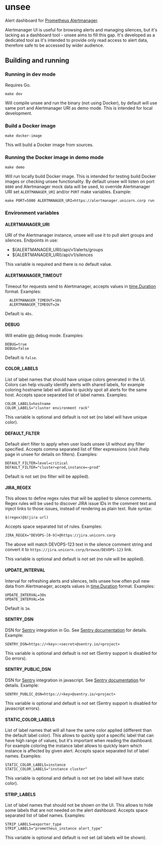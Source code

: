 # unsee

Alert dashboard for [Prometheus Alertmanager](https://prometheus.io/docs/alerting/alertmanager/).

Alertmanager UI is useful for browsing alerts and managing silences, but it's
lacking as a dashboard tool - unsee aims to fill this gap.
It's developed as a dedicated tool as it's intended to provide only read access
to alert data, therefore safe to be accessed by wider audience.

## Building and running

### Running in dev mode

Requires Go.

    make dev

Will compile unsee and run the binary (not using Docker), by default will use
same port and Alertmanager URI as demo mode. This is intended for local
development.

### Build a Docker image

    make docker-image

This will build a Docker image from sources.

### Running the Docker image in demo mode

    make demo

Will run locally build Docker image. This is intended for testing build Docker
images or checking unsee functionality.
By default unsee will listen on port `8080` and Alertmanager mock data will be
used, to override Alertmanager URI set `ALERTMANAGER_URI` and/or `PORT` make
variables. Example:

    make PORT=5000 ALERTMANAGER_URI=https://alertmanager.unicorn.corp run

### Environment variables

#### ALERTMANAGER_URI

URI of the Alertmanager instance, unsee will use it to pull alert groups and
silences. Endpoints in use:

* ${ALERTMANAGER_URI}/api/v1/alerts/groups
* ${ALERTMANAGER_URI}/api/v1/silences

This variable is required and there is no default value.

#### ALERTMANAGER_TIMEOUT

Timeout for requests send to Alertmanager, accepts values in
[time.Duration](https://golang.org/pkg/time/#Duration) format. Examples:

      ALERTMANAGER_TIMEOUT=10s
      ALERTMANAGER_TIMEOUT=2m

Default is `40s`.

#### DEBUG

Will enable [gin](https://github.com/gin-gonic/gin) debug mode. Examples:

    DEBUG=true
    DEBUG=false

Default is `false`.

#### COLOR_LABELS

List of label names that should have unique colors generated in the UI. Colors
can help visually identify alerts with shared labels, for example coloring
hostname label will allow to quickly spot all alerts for the same host.
Accepts space separated list of label names. Examples:

    COLOR_LABELS=hostname
    COLOR_LABELS="cluster environment rack"

This variable is optional and default is not set (no label will have unique
color).

#### DEFAULT_FILTER

Default alert filter to apply when user loads unsee UI without any filter
specified. Accepts comma separated list of filter expressions (visit /help page
in unsee for details on filters). Examples:

    DEFAULT_FILTER=level=critical
    DEFAULT_FILTER="cluster=prod,instance=~prod"

Default is not set (no filter will be applied).

#### JIRA_REGEX

This allows to define regex rules that will be applied to silence comments.
Regex rules will be used to discover JIRA issue IDs in the comment text and
inject links to those issues, instead of rendering as plain text.
Rule syntax:

    $(regex)@$(jira url)

Accepts space separated list of rules. Examples:

    JIRA_REGEX="DEVOPS-[0-9]+@https://jira.unicorn.corp

The above will match DEVOPS-123 text in the silence comment string and convert
it to `https://jira.unicorn.corp/browse/DEVOPS-123` link.

This variable is optional and default is not set (no rule will be applied).

#### UPDATE_INTERVAL

Interval for refreshing alerts and silences, tells unsee how often pull new
data from Alertmanager, accepts values in
[time.Duration](https://golang.org/pkg/time/#Duration) format. Examples:

    UPDATE_INTERVAL=30s
    UPDATE_INTERVAL=5m

Default is `1m`.

#### SENTRY_DSN

DSN for [Sentry](https://sentry.io) integration in Go. See
[Sentry documentation](https://docs.sentry.io/quickstart/#configure-the-dsn) for
details. Example:

    SENTRY_DSN=https://<key>:<secret>@sentry.io/<project>

This variable is optional and default is not set (Sentry support is disabled for
Go errors).

#### SENTRY_PUBLIC_DSN

DSN for [Sentry](https://sentry.io) integration in javascript. See
[Sentry documentation](https://docs.sentry.io/clients/javascript/) for details.
Example:

    SENTRY_PUBLIC_DSN=https://<key>@sentry.io/<project>

This variable is optional and default is not set (Sentry support is disabled for
javascript errors).

#### STATIC_COLOR_LABELS

List of label names that will all have the same color applied (different than
the default label color). This allows to quickly spot a specific label that
can have high range of values, but it's important when reading the dashboard.
For example coloring the instance label allows to quickly learn which instance
is affected by given alert. Accepts space separated list of label names.
Examples:

    STATIC_COLOR_LABELS=instance
    STATIC_COLOR_LABELS="instance cluster"

This variable is optional and default is not set (no label will have static
color).

#### STRIP_LABELS

List of label names that should not be shown on the UI. This allows to hide some
labels that are not needed on the alert dashboard. Accepts space separated list
of label names. Examples:

    STRIP_LABELS=exporter_type
    STRIP_LABELS="prometheus_instance alert_type"

This variable is optional and default is not set (all labels will be shown).
